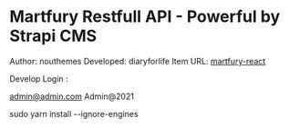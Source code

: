 # Martfury Restfull API - Powerful by Strapi CMS

Author: nouthemes
Developed: diaryforlife
Item URL: [martfury-react]('https://themeforest.net/item/martfury-multipurpose-marketplace-react-ecommerce-template/25783100')

Develop Login :

admin@admin.com
Admin@2021

sudo yarn install --ignore-engines
